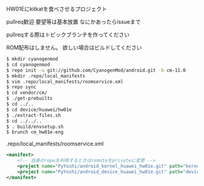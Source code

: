 HW01Eにkitkatを食べさせるプロジェクト

pullreq歓迎 要望等は基本放置 なにかあったらissueまで

pullreqする際はトピックブランチを作ってください

ROM配布はしません。 欲しい場合はビルドしてください

```sh
$ mkdir cyanogenmod
$ cd cyanogenmod
$ repo init -u git://github.com/CyanogenMod/android.git -b cm-11.0
$ mkdir .repo/local_manifests
$ vim .repo/local_manifests/roomservice.xml
$ repo sync
$ cd vendor/cm/
$ ./get-prebuilts
$ cd ../..
$ cd device/huawei/hw01e
$ ./extract-files.sh
$ cd ../../..
$ . build/envsetup.sh
$ brunch cm_hw01e-eng
```

.repo/local_manifests/roomservice.xml

```xml
<manifest>
    <!-- 自身のrepoを利用するときはremoteをprivateに変更 -->
    <project name="PyYoshi/android_kernel_huawei_hw01e.git" path="kernel/huawei/hw01e" remote="github" revision="cm-11.0"/>
    <project name="PyYoshi/android_device_huawei_hw01e.git" path="device/huawei/hw01e" remote="github" revision="cm-11.0"/>
</manifest>
```


